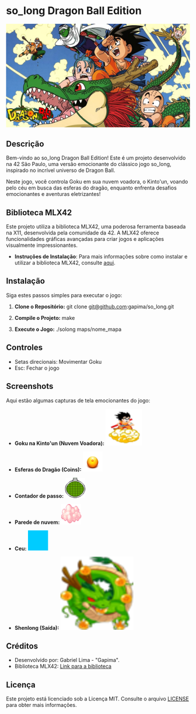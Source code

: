 # so_long Dragon Ball Edition

![Goku on Nimbus](./img/dragon.png)

## Descrição

Bem-vindo ao so_long Dragon Ball Edition! Este é um projeto desenvolvido na 42 São Paulo, uma versão emocionante do clássico jogo so_long, inspirado no incrível universo de Dragon Ball.

Neste jogo, você controla Goku em sua nuvem voadora, o Kinto'un, voando pelo céu em busca das esferas do dragão, enquanto enfrenta desafios emocionantes e aventuras eletrizantes!

## Biblioteca MLX42

Este projeto utiliza a biblioteca MLX42, uma poderosa ferramenta baseada na X11, desenvolvida pela comunidade da 42. A MLX42 oferece funcionalidades gráficas avançadas para criar jogos e aplicações visualmente impressionantes.

- **Instruções de Instalação**: Para mais informações sobre como instalar e utilizar a biblioteca MLX42, consulte [aqui](https://github.com/mlx42/mlx42).

## Instalação

Siga estes passos simples para executar o jogo:

1. **Clone o Repositório:**
	git clone git@github.com:gapima/so_long.git


2. **Compile o Projeto:**
	make

3. **Execute o Jogo:**
	./solong maps/nome_mapa



## Controles

- Setas direcionais: Movimentar Goku
- Esc: Fechar o jogo

## Screenshots

Aqui estão algumas capturas de tela emocionantes do jogo:

- **Goku na Kinto'un (Nuvem Voadora):**
![Goku on Kinto'un](./img/goku.png)

- **Esferas do Dragão (Coins):**
![Esferas do Dragão](./img/coin.png)

- **Contador de passo:**
![Contador de passo](./img/radardragon.png)

- **Parede de nuvem:**
![Parede de nuvem](./img/wall.png)

- **Ceu:**
![Ceu](./img/floor.png)

- **Shenlong (Saída):**
![Shenlong](./img/shenlong.png)

## Créditos

- Desenvolvido por: Gabriel Lima - "Gapima".
- Biblioteca MLX42: [Link para a biblioteca](https://github.com/mlx42/mlx42)

## Licença

Este projeto está licenciado sob a Licença MIT. Consulte o arquivo [LICENSE](LICENSE) para obter mais informações.
